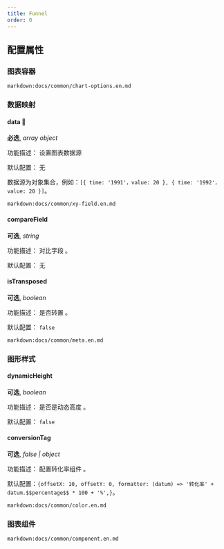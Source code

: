 ```yaml
---
title: Funnel
order: 0
---
```


## 配置属性

### 图表容器

`markdown:docs/common/chart-options.en.md`

### 数据映射

#### data 📌

**必选**, _array object_

功能描述： 设置图表数据源

默认配置： 无

数据源为对象集合，例如：`[{ time: '1991'，value: 20 }, { time: '1992'，value: 20 }]`。

`markdown:docs/common/xy-field.en.md`

#### compareField

**可选**, _string_

功能描述： 对比字段 。

默认配置： 无

#### isTransposed

**可选**, _boolean_

功能描述： 是否转置 。

默认配置： `false`

`markdown:docs/common/meta.en.md`

### 图形样式

#### dynamicHeight

**可选**, _boolean_

功能描述： 是否是动态高度 。

默认配置： `false`

#### conversionTag

**可选**, _false | object_

功能描述： 配置转化率组件 。

默认配置：`{offsetX: 10, offsetY: 0, formatter: (datum) => '转化率' + datum.$$percentage$$ * 100 + '%',}`。

`markdown:docs/common/color.en.md`

### 图表组件

`markdown:docs/common/component.en.md`
